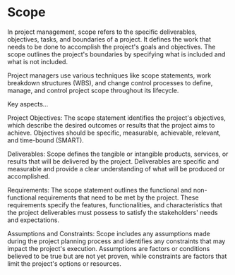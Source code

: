 # Scope

In project management, scope refers to the specific deliverables, objectives, tasks, and boundaries of a project. It defines the work that needs to be done to accomplish the project's goals and objectives. The scope outlines the project's boundaries by specifying what is included and what is not included. 

Project managers use various techniques like scope statements, work breakdown structures (WBS), and change control processes to define, manage, and control project scope throughout its lifecycle.

Key aspects…

Project Objectives: The scope statement identifies the project's objectives, which describe the desired outcomes or results that the project aims to achieve. Objectives should be specific, measurable, achievable, relevant, and time-bound (SMART).

Deliverables: Scope defines the tangible or intangible products, services, or results that will be delivered by the project. Deliverables are specific and measurable and provide a clear understanding of what will be produced or accomplished.

Requirements: The scope statement outlines the functional and non-functional requirements that need to be met by the project. These requirements specify the features, functionalities, and characteristics that the project deliverables must possess to satisfy the stakeholders' needs and expectations.

Assumptions and Constraints: Scope includes any assumptions made during the project planning process and identifies any constraints that may impact the project's execution. Assumptions are factors or conditions believed to be true but are not yet proven, while constraints are factors that limit the project's options or resources.

